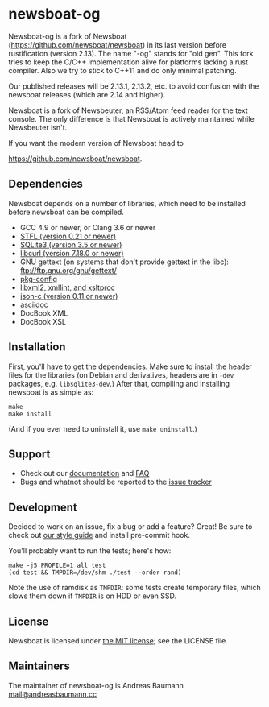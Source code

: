 newsboat-og
===========

Newsboat-og is a fork of Newsboat (https://github.com/newsboat/newsboat)
in its last version before rustification (version 2.13). The name "-og"
stands for "old gen". This fork tries to keep the C/C++ implementation
alive for platforms lacking a rust compiler. Also we try to stick to
C++11 and do only minimal patching.

Our published releases will be 2.13.1, 2.13.2, etc. to avoid confusion with
the newsboat releases (which are 2.14 and higher).

Newsboat is a fork of Newsbeuter, an RSS/Atom feed reader for the text console.
The only difference is that Newsboat is actively maintained while Newsbeuter
isn't.

If you want the modern version of Newsboat head to

https://github.com/newsboat/newsboat.

Dependencies
------------

Newsboat depends on a number of libraries, which need to be installed before
newsboat can be compiled.

- GCC 4.9 or newer, or Clang 3.6 or newer
- [STFL (version 0.21 or newer)](http://www.clifford.at/stfl/)
- [SQLite3 (version 3.5 or newer)](http://www.sqlite.org/download.html)
- [libcurl (version 7.18.0 or newer)](http://curl.haxx.se/download.html)
- GNU gettext (on systems that don't provide gettext in the libc):
  ftp://ftp.gnu.org/gnu/gettext/
- [pkg-config](http://pkg-config.freedesktop.org/wiki/)
- [libxml2, xmllint, and xsltproc](http://xmlsoft.org/downloads.html)
- [json-c (version 0.11 or newer)](https://github.com/json-c/json-c/wiki)
- [asciidoc](http://www.methods.co.nz/asciidoc/INSTALL.html)
- DocBook XML
- DocBook XSL

Installation
------------

First, you'll have to get the dependencies. Make sure to install the header
files for the libraries (on Debian and derivatives, headers are in `-dev`
packages, e.g. `libsqlite3-dev`.) After that, compiling and installing newsboat
is as simple as:

	make
	make install

(And if you ever need to uninstall it, use `make uninstall`.)

Support
-------

* Check out our
  [documentation](https://newsboat.org/releases/2.13/docs/newsboat.html) and
  [FAQ](https://newsboat.org/releases/2.13/docs/faq.html)
* Bugs and whatnot should be reported to the
  [issue tracker](https://github.com/andreasbaumann/newsboat-og/issues)

Development
-----------

Decided to work on an issue, fix a bug or add a feature? Great! Be sure to
check out [our style guide](doc/code-style.markdown) and install pre-commit
hook.

You'll probably want to run the tests; here's how:

	make -j5 PROFILE=1 all test
	(cd test && TMPDIR=/dev/shm ./test --order rand)

Note the use of ramdisk as `TMPDIR`: some tests create temporary files, which
slows them down if `TMPDIR` is on HDD or even SSD.

License
-------

Newsboat is licensed under [the MIT
license](https://opensource.org/licenses/MIT); see the LICENSE file.

Maintainers
-----------

The maintainer of newsboat-og is Andreas Baumann <mail@andreasbaumann.cc>
